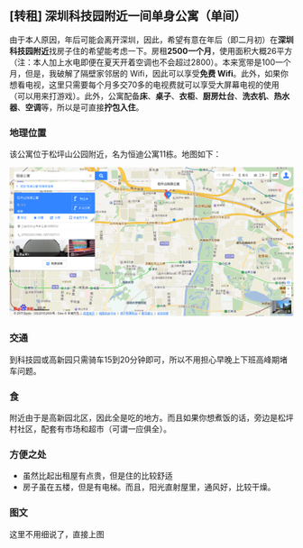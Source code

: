 ## [转租] 深圳科技园附近一间单身公寓（单间）

由于本人原因，年后可能会离开深圳，因此，希望有意在年后（即二月初）在**深圳科技园附近**找房子住的希望能考虑一下。房租**2500一个月**，使用面积大概26平方（注：本人加上水电即便在夏天开着空调也不会超过2800）。本来宽带是100一个月，但是，我破解了隔壁家邻居的 Wifi，因此可以享受**免费 Wifi**。此外，如果你想看电视，这里只需要每个月多交70多的电视费就可以享受大屏幕电视的使用（可以用来打游戏）。此外，公寓配备**床**、**桌子**、**衣柜**、**厨房灶台**、**洗衣机**、**热水器**、**空调**等，所以是可直接**拧包入住**。

### 地理位置

该公寓位于松坪山公园附近，名为恒迪公寓11栋。地图如下：

![](./map.png)

### 交通

到科技园或高新园只需骑车15到20分钟即可，所以不用担心早晚上下班高峰期堵车问题。

### 食

附近由于是高新园北区，因此全是吃的地方。而且如果你想煮饭的话，旁边是松坪村社区，配套有市场和超市（可谓一应俱全）。

### 方便之处

- 虽然比起出租屋有点贵，但是住的比较舒适
- 房子虽在五楼，但是有电梯。而且，阳光直射屋里，通风好，比较干燥。

### 图文

这里不用细说了，直接上图

![]()
